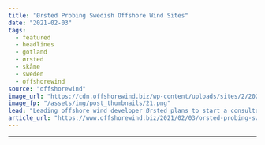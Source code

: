 ```yaml
---
title: "Ørsted Probing Swedish Offshore Wind Sites"
date: "2021-02-03"
tags: 
  - featured
  - headlines
  - gotland
  - ørsted
  - skåne
  - sweden
  - offshorewind
source: "offshorewind"
image_url: "https://cdn.offshorewind.biz/wp-content/uploads/sites/2/2021/02/03093008/Orsted-Probing-Swedish-Offshore-Wind-Projects.png"
image_fp: "/assets/img/post_thumbnails/21.png"
lead: "Leading offshore wind developer Ørsted plans to start a consultation process on the Skåne"
article_url: "https://www.offshorewind.biz/2021/02/03/orsted-probing-swedish-offshore-wind-sites/"
---
```


---
